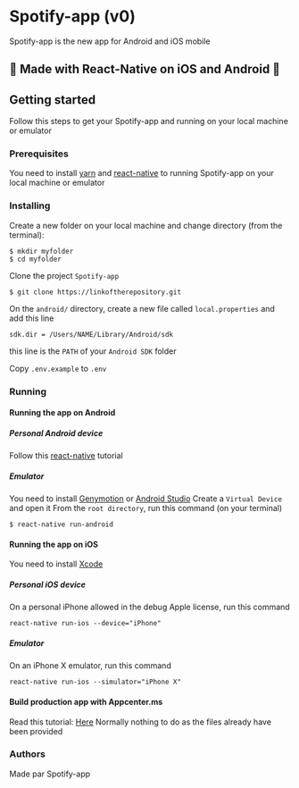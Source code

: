 # Spotify-app (v0)

Spotify-app is the new app for Android and iOS mobile

## 🚀 Made with React-Native on iOS and Android 🚀

## Getting started

Follow this steps to get your Spotify-app and running on your local machine or emulator

### Prerequisites

You need to install [yarn](https://yarnpkg.com/en/docs/install) and [react-native](https://facebook.github.io/react-native/docs/getting-started) to running Spotify-app on your local machine or emulator

### Installing

Create a new folder on your local machine and change directory (from the terminal):
```
$ mkdir myfolder
$ cd myfolder
```

Clone the project `Spotify-app`
```
$ git clone https://linkoftherepository.git
```

On the `android/` directory, create a new file called `local.properties` and add this line
```
sdk.dir = /Users/NAME/Library/Android/sdk
```
this line is the `PATH` of your `Android SDK` folder

Copy `.env.example` to `.env`

### Running

#### Running the app on Android

##### Personal Android device
Follow this [react-native](https://facebook.github.io/react-native/docs/running-on-device) tutorial

##### Emulator
You need to install [Genymotion](https://docs.genymotion.com/latest/Content/01_Get_Started/Installation.htm) or [Android Studio](https://developer.android.com/studio/install)
Create a `Virtual Device` and open it
From the `root directory`, run this command (on your terminal)
```
$ react-native run-android
```
#### Running the app on iOS

You need to install [Xcode](https://developer.apple.com/xcode/)

##### Personal iOS device
On a personal iPhone allowed in the debug Apple license, run this command
```
react-native run-ios --device="iPhone" 
```
##### Emulator
On an iPhone X emulator, run this command
```
react-native run-ios --simulator="iPhone X" 
```

#### Build production app with Appcenter.ms

Read this tutorial: [Here](https://support.magplus.com/hc/en-us/articles/203808748-iOS-Creating-a-Distribution-Certificate-and-p12-File)
Normally nothing to do as the files already have been provided

### Authors

Made par Spotify-app
